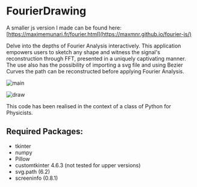 # FourierDrawing
A smaller js version I made can be found here: [https://maximemunari.fr/fourier.html](https://maxmnr.github.io/fourier-js/)

Delve into the depths of Fourier Analysis interactively. This application empowers users to sketch any shape and witness the signal's reconstruction through FFT, presented in a uniquely captivating manner. The use also has the possibility of importing a svg file and using Bezier Curves the path can be reconstructed before applying Fourier Analysis.

![main](https://github.com/MaxMnr/FourierDrawing/assets/88986446/7fad91f7-02ee-4a55-809f-01d947ecb110)

![draw](https://github.com/MaxMnr/FourierDrawing/assets/88986446/1eb5d6f3-ad22-4c52-8545-d3227d686d6e)



This code has been realised in the context of a class of Python for Physicists.

## Required Packages:

- tkinter
- numpy
- Pillow
- customtkinter 4.6.3 (not tested for upper versions)
- svg.path (6.2)
- screeninfo (0.8.1)



